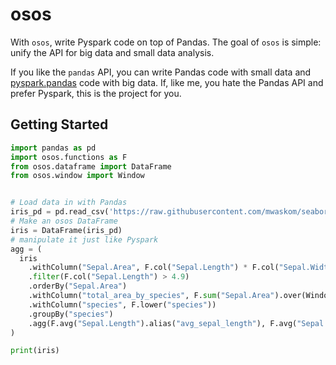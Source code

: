 # osos
With `osos`, write Pyspark code on top of Pandas. The goal of `osos` is simple: unify the API for big data and small data analysis. 

If you like the `pandas` API, you can write Pandas code with small data and [pyspark.pandas](https://spark.apache.org/docs/latest/api/python/getting_started/quickstart_ps.html) code with big data.
If, like me, you hate the Pandas API and prefer Pyspark, this is the project for you.

## Getting Started
```python
import pandas as pd
import osos.functions as F
from osos.dataframe import DataFrame
from osos.window import Window


# Load data in with Pandas
iris_pd = pd.read_csv('https://raw.githubusercontent.com/mwaskom/seaborn-data/master/iris.csv')
# Make an osos DataFrame
iris = DataFrame(iris_pd)
# manipulate it just like Pyspark
agg = (
  iris
    .withColumn("Sepal.Area", F.col("Sepal.Length") * F.col("Sepal.Width"))
    .filter(F.col("Sepal.Length") > 4.9)
    .orderBy("Sepal.Area")
    .withColumn("total_area_by_species", F.sum("Sepal.Area").over(Window.partitionBy("Species")))
    .withColumn("species", F.lower("species"))
    .groupBy("species")
    .agg(F.avg("Sepal.Length").alias("avg_sepal_length"), F.avg("Sepal.Area").alias("avg_sepal_area"))
)

print(iris)

```
